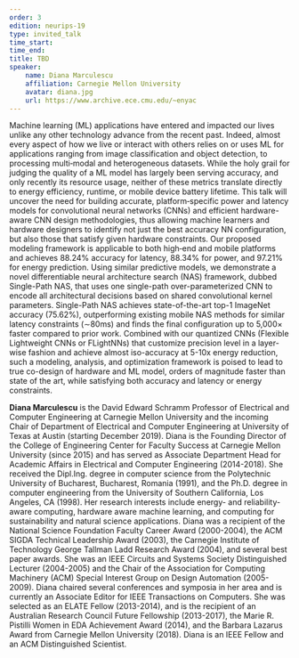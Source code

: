```yaml
---
order: 3
edition: neurips-19
type: invited_talk
time_start:
time_end:
title: TBD
speaker:
    name: Diana Marculescu
    affiliation: Carnegie Mellon University
    avatar: diana.jpg
    url: https://www.archive.ece.cmu.edu/~enyac
---
```

Machine learning (ML) applications have entered and impacted our lives unlike any other technology advance from the recent past. Indeed, almost every aspect of how we live or interact with others relies on or uses ML for applications ranging from image classification and object detection, to processing multi‐modal and heterogeneous datasets. While the holy grail for judging the quality of a ML model has largely been serving accuracy, and only recently its resource usage, neither of these metrics translate directly to energy efficiency, runtime, or mobile device battery lifetime. This talk will uncover the need for building accurate, platform‐specific power and latency models for convolutional neural networks (CNNs) and efficient hardware-aware CNN design methodologies, thus allowing machine learners and hardware designers to identify not just the best accuracy NN configuration, but also those that satisfy given hardware constraints. Our proposed modeling framework is applicable to both high‐end and mobile platforms and achieves 88.24% accuracy for latency, 88.34% for power, and 97.21% for energy prediction. Using similar predictive models, we demonstrate a novel differentiable neural architecture search (NAS) framework, dubbed Single-Path NAS, that uses one single-path over-parameterized CNN to encode all architectural decisions based on shared convolutional kernel parameters. Single-Path NAS achieves state-of-the-art top-1 ImageNet accuracy (75.62%), outperforming existing mobile NAS methods for similar latency constraints (∼80ms) and finds the final configuration up to 5,000× faster compared to prior work. Combined with our quantized CNNs (Flexible Lightweight CNNs or FLightNNs) that customize precision level in a layer-wise fashion and achieve almost iso-accuracy at 5-10x energy reduction, such a modeling, analysis, and optimization framework is poised to lead to true co-design of hardware and ML model, orders of magnitude faster than state of the art, while satisfying both accuracy and latency or energy constraints. 

**Diana Marculescu** is the David Edward Schramm Professor of Electrical and Computer Engineering at Carnegie Mellon University and the incoming Chair of Department of Electrical and Computer Engineering at University of Texas at Austin (starting December 2019). Diana is the Founding Director of the College of Engineering Center for Faculty Success at Carnegie Mellon University (since 2015) and has served as Associate Department Head for Academic Affairs in Electrical and Computer Engineering (2014-2018). She received the Dipl.Ing. degree in computer science from the Polytechnic University of Bucharest, Bucharest, Romania (1991), and the Ph.D. degree in computer engineering from the University of Southern California, Los Angeles, CA (1998). Her research interests include energy- and reliability-aware computing, hardware aware machine learning, and computing for sustainability and natural science applications. Diana was a recipient of the National Science Foundation Faculty Career Award (2000-2004), the ACM SIGDA Technical Leadership Award (2003), the Carnegie Institute of Technology George Tallman Ladd Research Award (2004), and several best paper awards. She was an IEEE Circuits and Systems Society Distinguished Lecturer (2004-2005) and the Chair of the Association for Computing Machinery (ACM) Special Interest Group on Design Automation (2005-2009). Diana chaired several conferences and symposia in her area and is currently an Associate Editor for IEEE Transactions on Computers. She was selected as an ELATE Fellow (2013-2014), and is the recipient of an Australian Research Council Future Fellowship (2013-2017), the Marie R. Pistilli Women in EDA Achievement Award (2014), and the Barbara Lazarus Award from Carnegie Mellon University (2018). Diana is an IEEE Fellow and an ACM Distinguished Scientist.  